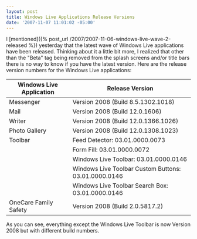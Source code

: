 ```yaml
---
layout: post
title: Windows Live Applications Release Versions
date: '2007-11-07 11:01:02 -05:00'
---
```


I [mentioned]({% post_url /2007/2007-11-06-windows-live-wave-2-released %}) yesterday that the latest wave of Windows Live applications have been released. Thinking about it a little bit more, I realized that other than the "Beta" tag being removed from the splash screens and/or title bars there is no way to know if you have the latest version. Here are the release version numbers for the Windows Live applications:

|**Windows Live Application**|**Release Version**|
|----------------------------|-------------------|
|Messenger|Version 2008 (Build 8.5.1302.1018)|
|Mail|Version 2008 (Build 12.0.1606)|
|Writer|Version 2008 (Build 12.0.1366.1026)|
|Photo Gallery|Version 2008 (Build 12.0.1308.1023)|
|Toolbar|Feed Detector: 03.01.0000.0073|
|       |Form Fill: 03.01.0000.0072|
|       |Windows Live Toolbar: 03.01.0000.0146|
|       |Windows Live Toolbar Custom Buttons: 03.01.0000.0146|
|       |Windows Live Toolbar Search Box: 03.01.0000.0146|
|OneCare Family Safety|Version 2008 (Build 2.0.5817.2)|

As you can see, everything except the Windows Live Toolbar is now Version 2008 but with different build numbers.
